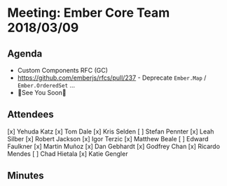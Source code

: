 # Meeting: Ember Core Team 2018/03/09

## Agenda

- Custom Components RFC (GC)
- https://github.com/emberjs/rfcs/pull/237 - Deprecate `Ember.Map` / `Ember.OrderedSet` …
- 💟See You Soon💟


## Attendees

[x] Yehuda Katz
[x] Tom Dale
[x] Kris Selden
[ ] Stefan Pennter
[x] Leah Silber
[x] Robert Jackson
[x] Igor Terzic
[x] Matthew Beale
[ ] Edward Faulkner
[x] Martin Muñoz
[x] Dan Gebhardt
[x] Godfrey Chan
[x] Ricardo Mendes
[ ] Chad Hietala
[x] Katie Gengler

## Minutes

